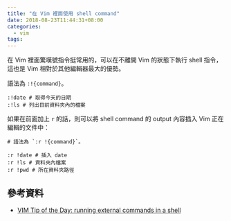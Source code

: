 ```yaml
---
title: "在 Vim 裡面使用 shell command"
date: 2018-08-23T11:44:31+08:00
categories:
  - vim
tags:
---
```


在 Vim 裡面驚嘆號指令挺常用的，可以在不離開 Vim 的狀態下執行 shell 指令，這也是 Vim 相對於其他編輯器最大的優勢。

語法為 `:!{command}`。

```
:!date # 取得今天的日期
:!ls # 列出目前資料夾內的檔案
```

如果在前面加上 `r` 的話，則可以將 shell command 的 output 內容插入 Vim 正在編輯的文件中：

```
# 語法為 `:r !{command}`。

:r !date # 插入 date  
:r !ls # 資料夾內檔案
:r !pwd # 所在資料夾路徑
```

## 參考資料

- [VIM Tip of the Day: running external commands in a shell](https://www.endpoint.com/blog/2009/03/10/vim-tip-of-day-running-external)
